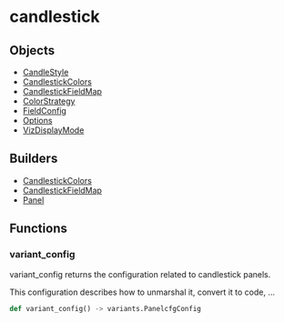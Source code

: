 # <span class="badge package-variant-panelcfg"></span> candlestick

## Objects

 * <span class="badge object-type-enum"></span> [CandleStyle](./object-CandleStyle.md)
 * <span class="badge object-type-class"></span> [CandlestickColors](./object-CandlestickColors.md)
 * <span class="badge object-type-class"></span> [CandlestickFieldMap](./object-CandlestickFieldMap.md)
 * <span class="badge object-type-enum"></span> [ColorStrategy](./object-ColorStrategy.md)
 * <span class="badge object-type-ref"></span> [FieldConfig](./object-FieldConfig.md)
 * <span class="badge object-type-class"></span> [Options](./object-Options.md)
 * <span class="badge object-type-enum"></span> [VizDisplayMode](./object-VizDisplayMode.md)
## Builders

 * <span class="badge builder"></span> [CandlestickColors](./builder-CandlestickColors.md)
 * <span class="badge builder"></span> [CandlestickFieldMap](./builder-CandlestickFieldMap.md)
 * <span class="badge builder"></span> [Panel](./builder-Panel.md)
## Functions

### <span class="badge function"></span> variant_config

variant_config returns the configuration related to candlestick panels.

This configuration describes how to unmarshal it, convert it to code, …

```python
def variant_config() -> variants.PanelcfgConfig
```

